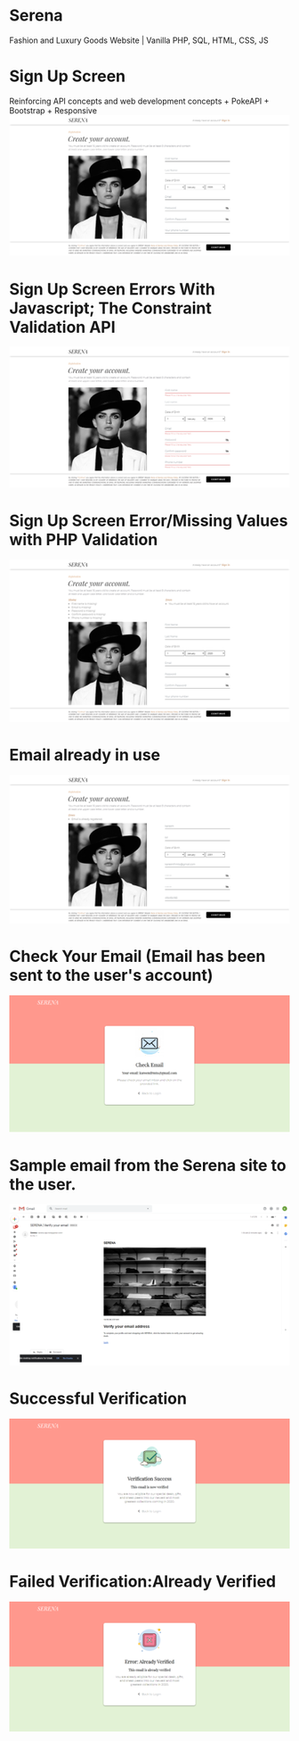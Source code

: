 # Serena
Fashion and Luxury Goods Website | Vanilla PHP, SQL, HTML, CSS, JS

# Sign Up Screen
Reinforcing API concepts and web development concepts + PokeAPI + Bootstrap + Responsive
![](imgs/sign_up_screen.png)

# Sign Up Screen Errors With Javascript; The Constraint Validation API
![](imgs/sign_up_screen2.png)

# Sign Up Screen Error/Missing Values with PHP Validation 
![](imgs/sign_up_screen3.png)

# Email already in use
![](imgs/sign_up_screen4.png)

# Check Your Email (Email has been sent to the user's account)
![](imgs/checkemail.png)

# Sample email from the Serena site to the user.
![](imgs/emailemail.png)

# Successful Verification
![](imgs/successlogin.png)

# Failed Verification:Already Verified
![](imgs/errorlogin.png)
